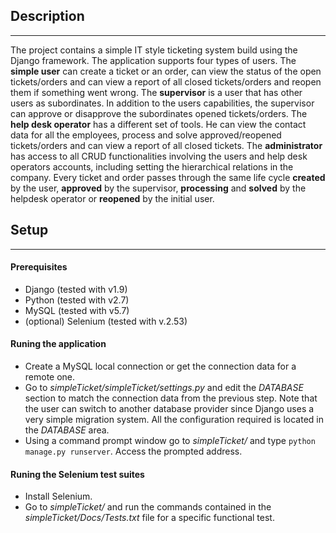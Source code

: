 ## Description
--------------
The project contains a simple IT style ticketing system build using the Django framework. The application supports four types of users. The **simple user** can create a ticket or an order, can view the status of the open tickets/orders and can view a report of all closed tickets/orders and reopen them if something went wrong. The **supervisor** is a user that has other users as subordinates. In addition to the users capabilities, the supervisor can approve or disapprove the subordinates opened tickets/orders. The **help desk operator** has a different set of tools. He can view the contact data for all the employees, process and solve approved/reopened tickets/orders and can view a report of all closed tickets. The **administrator** has access to all CRUD functionalities involving the users and help desk operators accounts, including setting the hierarchical relations in the company. Every ticket and order passes through the same life cycle **created** by the user, **approved** by the supervisor, **processing** and **solved** by the helpdesk operator or **reopened** by the initial user.

## Setup
--------
#### Prerequisites
* Django (tested with v1.9)
* Python (tested with v2.7)
* MySQL (tested with v5.7)
* (optional) Selenium (tested with v.2.53)

#### Runing the application
* Create a MySQL local connection or get the connection data for a remote one. 
* Go to *simpleTicket/simpleTicket/settings.py* and edit the *DATABASE* section to match the connection data from the previous step. Note that the user can switch to another database provider since Django uses a very simple migration system. All the configuration required is located in the *DATABASE* area.
* Using a command prompt window go to *simpleTicket/* and type <code>python manage.py runserver</code>. Access the prompted address. 

#### Runing the Selenium test suites
* Install Selenium.
* Go to *simpleTicket/* and run the commands contained in the *simpleTicket/Docs/Tests.txt* file for a specific functional test.
